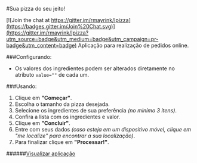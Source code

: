 
#Sua pizza do seu jeito!

[![Join the chat at https://gitter.im/rmayrink/Ipizza](https://badges.gitter.im/Join%20Chat.svg)](https://gitter.im/rmayrink/Ipizza?utm_source=badge&utm_medium=badge&utm_campaign=pr-badge&utm_content=badge)
Aplicação para realização de pedidos online.

###Configurando:
 - Os valores dos ingredientes podem ser alterados diretamente no atributo `value=""` de cada um.

###Usando:
 1. Clique em __"Começar"__.
 2. Escolha o tamanho da pizza desejada.
 3. Selecione os ingredientes de sua preferência _(no minímo 3 itens)_.
 4. Confira a lista com os ingredientes e valor.
 5. Clique em __"Concluir"__.
 6. Entre com seus dados _(caso esteja em um dispositivo móvel, 
    clique em "me localize" para encontrar a sua localização)_.
 7. Para finalizar clique em __"Processar!"__.

######[Visualizar aplicação](http://rafaelmayrink.com/labs/AcademicWork-Ipizza/)
